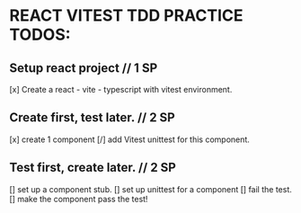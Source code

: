 # REACT VITEST TDD PRACTICE TODOS:

## Setup react project // 1 SP

[x] Create a react - vite - typescript with vitest environment.

## Create first, test later. // 2 SP

[x] create 1 component
[/] add Vitest unittest for this component.

## Test first, create later. // 2 SP

[] set up a component stub.
[] set up unittest for a component
[] fail the test.
[] make the component pass the test!
